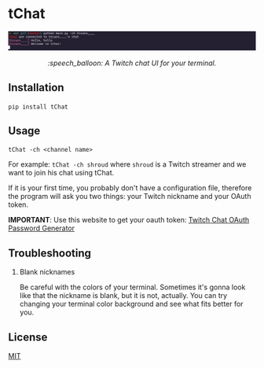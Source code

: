 # tChat

<div align="center">
 <img src="./img/new_version.png">
 <p> <i> :speech_balloon: A Twitch chat UI for your terminal. </i> </p>
</div>

## Installation

```
pip install tChat
```

## Usage

```
tChat -ch <channel name>
```

For example: `tChat -ch shroud` where `shroud` is a Twitch streamer and we want to join his chat using tChat.

If it is your first time, you probably don't have a configuration file, therefore the program will ask you two things: your Twitch nickname and your OAuth token.

**IMPORTANT**: Use this website to get your oauth token: [Twitch Chat OAuth Password Generator](https://twitchapps.com/tmi/)

## Troubleshooting

1. Blank nicknames

   Be careful with the colors of your terminal. Sometimes it's gonna look like that the nickname is blank, but it is not, actually. You can try changing your terminal color background and see what fits better for you.

## License
[MIT](./LICENSE)
